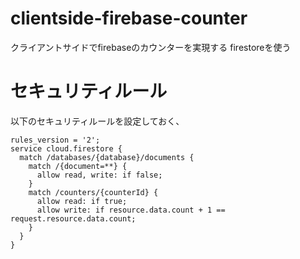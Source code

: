 
# clientside-firebase-counter

クライアントサイドでfirebaseのカウンターを実現する
firestoreを使う


# セキュリティルール
以下のセキュリティルールを設定しておく、

```
rules_version = '2';
service cloud.firestore {
  match /databases/{database}/documents {
    match /{document=**} {
      allow read, write: if false;
    }  
    match /counters/{counterId} {
      allow read: if true;
      allow write: if resource.data.count + 1 == request.resource.data.count;
    }
  }
}
```

